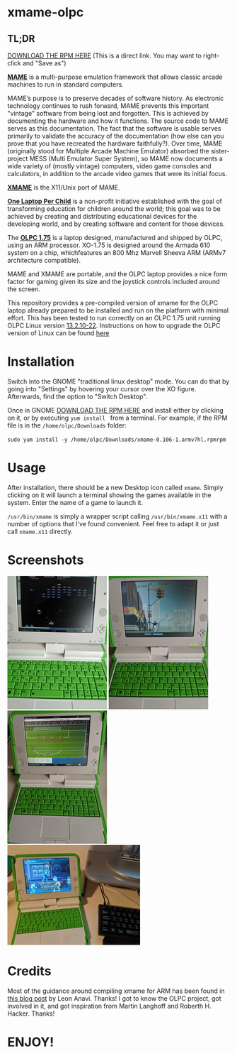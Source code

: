 # xmame-olpc

## TL;DR
[DOWNLOAD THE RPM HERE](https://github.com/fernandosanchezmunoz/xmame-olpc/blob/master/rpmbuild/RPMS/armv7hl/xmame-0.106-1.armv7hl.rpm) (This is a direct link. You may want to right-click and "Save as")

[**MAME**](www.mamedev.org) is a multi-purpose emulation framework that allows classic arcade machines to run in standard computers.

MAME’s purpose is to preserve decades of software history. As electronic technology continues to rush forward, MAME prevents this important "vintage" software from being lost and forgotten. This is achieved by documenting the hardware and how it functions. The source code to MAME serves as this documentation. The fact that the software is usable serves primarily to validate the accuracy of the documentation (how else can you prove that you have recreated the hardware faithfully?). Over time, MAME (originally stood for Multiple Arcade Machine Emulator) absorbed the sister-project MESS (Multi Emulator Super System), so MAME now documents a wide variety of (mostly vintage) computers, video game consoles and calculators, in addition to the arcade video games that were its initial focus.

[**XMAME**](http://freshmeat.sourceforge.net/projects/xmame) is the X11/Unix port of MAME.

[**One Laptop Per Child**](www.laptop.org) is a non-profit initiative established with the goal of transforming education for children around the world; this goal was to be achieved by creating and distributing educational devices for the developing world, and by creating software and content for those devices.

The [**OLPC 1.75**](http://wiki.laptop.org/go/XO-1.75) is a laptop designed, manufactured and shipped by OLPC, using an ARM processor. XO-1.75 is designed around the Armada 610 system on a chip, whichfeatures an 800 Mhz  Marvell Sheeva ARM (ARMv7 architecture compatible). 

MAME and XMAME are portable, and the OLPC laptop provides a nice form factor for gaming given its size and the joystick controls included around the screen. 

This repository provides a pre-compiled version of xmame for the OLPC laptop already prepared to be installed and run on the platform with minimal effort. This has been tested to run correctly on  an OLPC 1.75 unit running OLPC Linux version [13.2.10-22](http://download.laptop.org/xo-1.75/os/official/13.2.10-22/). Instructions on how to upgrade the OLPC version of Linux can be found [here](http://wiki.laptop.org/go/XO-1.75#Upgrading_Linux)

# Installation

Switch into the GNOME "traditional linux desktop" mode. You can  do that by going into "Settings" by hovering your cursor over the XO figure. Afterwards, find the option to "Switch Desktop".

Once in GNOME [DOWNLOAD THE RPM HERE](https://github.com/fernandosanchezmunoz/xmame-olpc/blob/master/rpmbuild/RPMS/armv7hl/xmame-0.106-1.armv7hl.rpm) and install either by clicking on it, or by executing `yum install ` from a terminal. For example, if the RPM file is in the `/home/olpc/Downloads` folder:

`
sudo yum install -y /home/olpc/Downloads/xmame-0.106-1.armv7hl.rpmrpm
`

# Usage

After installation, there should be a new Desktop icon called `xmame`. Simply clicking on it will launch a terminal showing the games available in the system. Enter the name of a game to launch it.

`/usr/bin/xmame` is simply a wrapper script calling `/usr/bin/xmame.x11` with a number of options that I've found convenient. Feel free to adapt it or just call `xmame.x11` directly.

# Screenshots

![Galaga](/pics/galaga.jpg)
![Robocop](/pics/robocop.jpg)
![Tehkan World Cup](/pics/tehkanwc.jpg)
![Final Fight](/pics/finalfight.jpg)

# Credits

Most of the guidance around compiling xmame for ARM has been found in [this blog post](https://www.anavi.org/article/177/) by Leon Anavi. Thanks!
I got to know the OLPC project, got involved in it, and got inspiration from Martin Langhoff and Roberth H. Hacker. Thanks!

# ENJOY!

